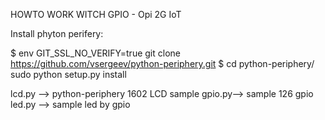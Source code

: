 HOWTO WORK WITCH GPIO - Opi 2G IoT



Install phyton perifery:

$ env GIT_SSL_NO_VERIFY=true git clone https://github.com/vsergeev/python-periphery.git
$ cd python-periphery/
sudo python setup.py install


lcd.py --> python-periphery 1602 LCD sample
gpio.py--> sample 126 gpio
led.py --> sample led by gpio
